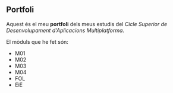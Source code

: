 ## Portfoli 

Aquest és el meu **portfoli** dels meus estudis del *Cicle Superior de Desenvolupament d'Aplicacions Multiplatforma*.

El mòduls que he fet són:
- M01
- M02
- M03
- M04
- FOL
- EiE

